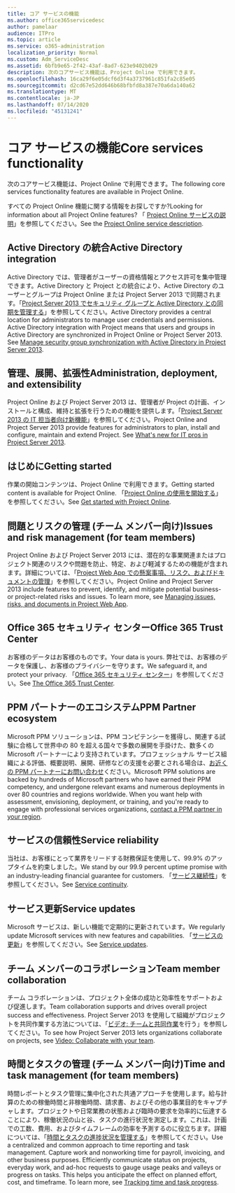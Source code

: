 ```yaml
---
title: コア サービスの機能
ms.author: office365servicedesc
author: pamelaar
audience: ITPro
ms.topic: article
ms.service: o365-administration
localization_priority: Normal
ms.custom: Adm_ServiceDesc
ms.assetid: 6bfb9e65-2f42-43af-8ad7-623e9402b029
description: 次のコアサービス機能は、Project Online で利用できます。
ms.openlocfilehash: 16ca29f6e05dcf6d3f4a3737961c851fa2c85e05
ms.sourcegitcommit: d2cd67e52dd646b68bfbfd8a387e70a6da140a62
ms.translationtype: MT
ms.contentlocale: ja-JP
ms.lasthandoff: 07/14/2020
ms.locfileid: "45131241"
---
```

# <a name="core-services-functionality"></a><span data-ttu-id="c01ad-103">コア サービスの機能</span><span class="sxs-lookup"><span data-stu-id="c01ad-103">Core services functionality</span></span>

<span data-ttu-id="c01ad-104">次のコアサービス機能は、Project Online で利用できます。</span><span class="sxs-lookup"><span data-stu-id="c01ad-104">The following core services functionality features are available in Project Online.</span></span>
  
<span data-ttu-id="c01ad-105">すべての Project Online 機能に関する情報をお探しですか?</span><span class="sxs-lookup"><span data-stu-id="c01ad-105">Looking for information about all Project Online features?</span></span> <span data-ttu-id="c01ad-106">「 [Project Online サービスの説明](project-online-service-description.md)」を参照してください。</span><span class="sxs-lookup"><span data-stu-id="c01ad-106">See the [Project Online service description](project-online-service-description.md).</span></span>
  
## <a name="active-directory-integration"></a><span data-ttu-id="c01ad-107">Active Directory の統合</span><span class="sxs-lookup"><span data-stu-id="c01ad-107">Active Directory integration</span></span>

<span data-ttu-id="c01ad-p102">Active Directory では、管理者がユーザーの資格情報とアクセス許可を集中管理できます。Active Directory と Project との統合により、Active Directory のユーザーとグループは Project Online または Project Server 2013 で同期されます。「[Project Server 2013 でセキュリティ グループと Active Directory との同期を管理する](https://go.microsoft.com/fwlink/p/?LinkId=402631)」を参照してください。</span><span class="sxs-lookup"><span data-stu-id="c01ad-p102">Active Directory provides a central location for administrators to manage user credentials and permissions. Active Directory integration with Project means that users and groups in Active Directory are synchronized in Project Online or Project Server 2013. See [Manage security group synchronization with Active Directory in Project Server 2013](https://go.microsoft.com/fwlink/p/?LinkId=402631).</span></span>
  
## <a name="administration-deployment-and-extensibility"></a><span data-ttu-id="c01ad-111">管理、展開、拡張性</span><span class="sxs-lookup"><span data-stu-id="c01ad-111">Administration, deployment, and extensibility</span></span>

<span data-ttu-id="c01ad-p103">Project Online および Project Server 2013 は、管理者が Project の計画、インストールと構成、維持と拡張を行うための機能を提供します。「[Project Server 2013 の IT 担当者向け新機能](https://go.microsoft.com/fwlink/p/?LinkId=272017)」を参照してください。</span><span class="sxs-lookup"><span data-stu-id="c01ad-p103">Project Online and Project Server 2013 provide features for administrators to plan, install and configure, maintain and extend Project. See [What's new for IT pros in Project Server 2013](https://go.microsoft.com/fwlink/p/?LinkId=272017).</span></span>
  
## <a name="getting-started"></a><span data-ttu-id="c01ad-114">はじめに</span><span class="sxs-lookup"><span data-stu-id="c01ad-114">Getting started</span></span>

<span data-ttu-id="c01ad-115">作業の開始コンテンツは、Project Online で利用できます。</span><span class="sxs-lookup"><span data-stu-id="c01ad-115">Getting started content is available for Project Online.</span></span> <span data-ttu-id="c01ad-116">「[Project Online の使用を開始する](https://support.office.com/en-us/article/Get-started-with-Project-Online-E3E5F64F-ADA5-4F9D-A578-130B2D4E5F11?ui=en-US&amp;rs=en-US&amp;ad=US)」を参照してください。</span><span class="sxs-lookup"><span data-stu-id="c01ad-116">See [Get started with Project Online](https://support.office.com/en-us/article/Get-started-with-Project-Online-E3E5F64F-ADA5-4F9D-A578-130B2D4E5F11?ui=en-US&amp;rs=en-US&amp;ad=US).</span></span>
  
## <a name="issues-and-risk-management-for-team-members"></a><span data-ttu-id="c01ad-117">問題とリスクの管理 (チーム メンバー向け)</span><span class="sxs-lookup"><span data-stu-id="c01ad-117">Issues and risk management (for team members)</span></span>

<span data-ttu-id="c01ad-p105">Project Online および Project Server 2013 には、潜在的な事業関連またはプロジェクト関連のリスクや問題を防止、特定、および軽減するための機能が含まれます。詳細については、「[Project Web App での懸案事項、リスク、およびドキュメントの管理](https://go.microsoft.com/fwlink/?LinkId=402634)」を参照してください。</span><span class="sxs-lookup"><span data-stu-id="c01ad-p105">Project Online and Project Server 2013 include features to prevent, identify, and mitigate potential business- or project-related risks and issues. To learn more, see [Managing issues, risks, and documents in Project Web App](https://go.microsoft.com/fwlink/?LinkId=402634).</span></span>
  
## <a name="office-365-trust-center"></a><span data-ttu-id="c01ad-120">Office 365 セキュリティ センター</span><span class="sxs-lookup"><span data-stu-id="c01ad-120">Office 365 Trust Center</span></span>

<span data-ttu-id="c01ad-121">お客様のデータはお客様のものです。</span><span class="sxs-lookup"><span data-stu-id="c01ad-121">Your data is yours.</span></span> <span data-ttu-id="c01ad-122">弊社では、お客様のデータを保護し、お客様のプライバシーを守ります。</span><span class="sxs-lookup"><span data-stu-id="c01ad-122">We safeguard it, and protect your privacy.</span></span> <span data-ttu-id="c01ad-123">「[Office 365 セキュリティ センター](https://go.microsoft.com/fwlink/?LinkId=402637)」を参照してください。</span><span class="sxs-lookup"><span data-stu-id="c01ad-123">See [The Office 365 Trust Center](https://go.microsoft.com/fwlink/?LinkId=402637).</span></span>
  
## <a name="ppm-partner-ecosystem"></a><span data-ttu-id="c01ad-124">PPM パートナーのエコシステム</span><span class="sxs-lookup"><span data-stu-id="c01ad-124">PPM Partner ecosystem</span></span>

<span data-ttu-id="c01ad-p107">Microsoft PPM ソリューションは、PPM コンピテンシーを獲得し、関連する試験に合格して世界中の 80 を超える国々で多数の展開を手掛けた、数多くの Microsoft パートナーにより支持されています。プロフェッショナル サービス組織による評価、概要説明、展開、研修などの支援を必要とされる場合は、[お近くの PPM パートナーにお問い合わせ](https://go.microsoft.com/fwlink/p/?LinkId=272646)ください。</span><span class="sxs-lookup"><span data-stu-id="c01ad-p107">Microsoft PPM solutions are backed by hundreds of Microsoft partners who have earned their PPM competency, and undergone relevant exams and numerous deployments in over 80 countries and regions worldwide. When you want help with assessment, envisioning, deployment, or training, and you're ready to engage with professional services organizations, [contact a PPM partner in your region](https://go.microsoft.com/fwlink/p/?LinkId=272646).</span></span>
  
## <a name="service-reliability"></a><span data-ttu-id="c01ad-127">サービスの信頼性</span><span class="sxs-lookup"><span data-stu-id="c01ad-127">Service reliability</span></span>

<span data-ttu-id="c01ad-128">当社は、お客様にとって業界をリードする財務保証を使用して、99.9% のアップタイムを約束しました。</span><span class="sxs-lookup"><span data-stu-id="c01ad-128">We stand by our 99.9 percent uptime promise with an industry-leading financial guarantee for customers.</span></span> <span data-ttu-id="c01ad-129">「[サービス継続性](https://go.microsoft.com/fwlink/?LinkId=402653)」を参照してください。</span><span class="sxs-lookup"><span data-stu-id="c01ad-129">See [Service continuity](https://go.microsoft.com/fwlink/?LinkId=402653).</span></span>
  
## <a name="service-updates"></a><span data-ttu-id="c01ad-130">サービス更新</span><span class="sxs-lookup"><span data-stu-id="c01ad-130">Service updates</span></span>

<span data-ttu-id="c01ad-131">Microsoft サービスは、新しい機能で定期的に更新されています。</span><span class="sxs-lookup"><span data-stu-id="c01ad-131">We regularly update Microsoft services with new features and capabilities.</span></span> <span data-ttu-id="c01ad-132">「[サービスの更新](../office-365-platform-service-description/service-updates.md)」を参照してください。</span><span class="sxs-lookup"><span data-stu-id="c01ad-132">See [Service updates](../office-365-platform-service-description/service-updates.md).</span></span>
  
## <a name="team-member-collaboration"></a><span data-ttu-id="c01ad-133">チーム メンバーのコラボレーション</span><span class="sxs-lookup"><span data-stu-id="c01ad-133">Team member collaboration</span></span>

<span data-ttu-id="c01ad-134">チーム コラボレーションは、プロジェクト全体の成功と効率性をサポートおよび促進します。</span><span class="sxs-lookup"><span data-stu-id="c01ad-134">Team collaboration supports and drives overall project success and effectiveness.</span></span> <span data-ttu-id="c01ad-135">Project Server 2013 を使用して組織がプロジェクトを共同作業する方法については、「[ビデオ: チームと共同作業](https://go.microsoft.com/fwlink/?LinkId=402628)を行う」を参照してください。</span><span class="sxs-lookup"><span data-stu-id="c01ad-135">To see how Project Server 2013 lets organizations collaborate on projects, see [Video: Collaborate with your team](https://go.microsoft.com/fwlink/?LinkId=402628).</span></span>
  
## <a name="time-and-task-management-for-team-members"></a><span data-ttu-id="c01ad-136">時間とタスクの管理 (チーム メンバー向け)</span><span class="sxs-lookup"><span data-stu-id="c01ad-136">Time and task management (for team members)</span></span>

<span data-ttu-id="c01ad-p111">時間レポートとタスク管理に集中化された共通アプローチを使用します。給与計算のための稼働時間と非稼働時間、請求書、およびその他の事業目的をキャプチャします。プロジェクトや日常業務の状態および臨時の要求を効率的に伝達することにより、稼働状況の山と谷、タスクの進行状況を測定します。これは、計画での工数、費用、およびタイムフレームの効率を予測するのに役立ちます。詳細については、「[時間とタスクの進捗状況を管理する](https://go.microsoft.com/fwlink/p/?LinkId=271321)」を参照してください。</span><span class="sxs-lookup"><span data-stu-id="c01ad-p111">Use a centralized and common approach to time reporting and task management. Capture work and nonworking time for payroll, invoicing, and other business purposes. Efficiently communicate status on projects, everyday work, and ad-hoc requests to gauge usage peaks and valleys or progress on tasks. This helps you anticipate the effect on planned effort, cost, and timeframe. To learn more, see [Tracking time and task progress](https://go.microsoft.com/fwlink/p/?LinkId=271321).</span></span>
  